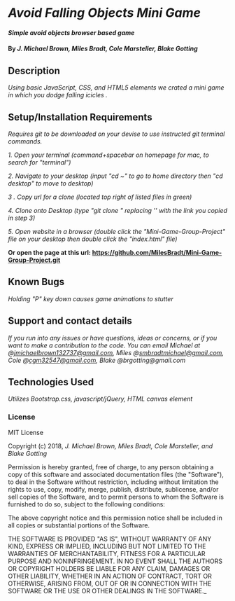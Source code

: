 # _Avoid Falling Objects Mini Game_

#### _Simple avoid objects browser based game_

#### By _**J. Michael Brown, Miles Bradt, Cole Marsteller, Blake Gotting**_

## Description

_Using basic JavaScript, CSS, and HTML5 elements we crated a mini game in which you dodge falling icicles ._  


## Setup/Installation Requirements

 _Requires git to be downloaded on your devise to use instructed git terminal commands._

 _1. Open your terminal (command+spacebar on homepage for mac, to search for "terminal")_

 _2. Navigate to your desktop (input "cd ~" to go to home directory then "cd desktop" to move to desktop)_

 _3 . Copy url for a clone (located top right of listed files in green)_

 _4. Clone onto Desktop (type "git clone <url link>" replacing '<url link>' with the link you copied in step 3)_

 _5. Open website in a browser (double click the "Mini-Game-Group-Project" file on your desktop then double click the "index.html" file)_

**Or open the page at this url: https://github.com/MilesBradt/Mini-Game-Group-Project.git**

## Known Bugs

 _Holding "P" key down causes game animations to stutter_

## Support and contact details

_If you run into any issues or have questions, ideas or concerns, or if you want to make a contribution to the code. You can email Michael at @jmichaelbrown132737@gmail.com, Miles @smbradtmichael@gmail.com, Cole @cgm32547@gmail.com, Blake @brgotting@gmail.com_

## Technologies Used

_Utilizes Bootstrap.css, javascript/jQuery, HTML canvas element_

### License

MIT License

Copyright (c) 2018, _J. Michael Brown, Miles Bradt, Cole Marsteller, and Blake Gotting_  

Permission is hereby granted, free of charge, to any person obtaining a copy
of this software and associated documentation files (the "Software"), to deal
in the Software without restriction, including without limitation the rights
to use, copy, modify, merge, publish, distribute, sublicense, and/or sell
copies of the Software, and to permit persons to whom the Software is
furnished to do so, subject to the following conditions:  

The above copyright notice and this permission notice shall be included in all
copies or substantial portions of the Software.

THE SOFTWARE IS PROVIDED "AS IS", WITHOUT WARRANTY OF ANY KIND, EXPRESS OR
IMPLIED, INCLUDING BUT NOT LIMITED TO THE WARRANTIES OF MERCHANTABILITY,
FITNESS FOR A PARTICULAR PURPOSE AND NONINFRINGEMENT. IN NO EVENT SHALL THE
AUTHORS OR COPYRIGHT HOLDERS BE LIABLE FOR ANY CLAIM, DAMAGES OR OTHER
LIABILITY, WHETHER IN AN ACTION OF CONTRACT, TORT OR OTHERWISE, ARISING FROM,
OUT OF OR IN CONNECTION WITH THE SOFTWARE OR THE USE OR OTHER DEALINGS IN THE
SOFTWARE._
